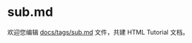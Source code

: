 sub.md
===

欢迎您编辑 <a target="__blank" href="https://github.com/jaywcjlove/html-tutorial/blob/main/docs/tags/sub.md">docs/tags/sub.md</a> 文件，共建 HTML Tutorial 文档。
